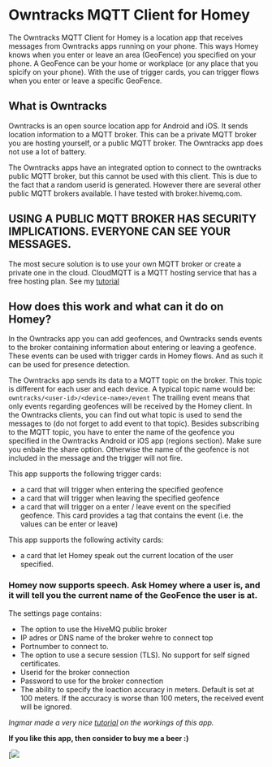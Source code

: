 # Owntracks MQTT Client for Homey

The Owntracks MQTT Client for Homey is a location app that receives messages from Owntracks apps running on
your phone. This ways Homey knows when you enter or leave an area (GeoFence) you specified on your phone.
A GeoFence can be your home or workplace (or any place that you spicify on your phone). With the use of trigger
cards, you can trigger flows when you enter or leave a specific GeoFence.

## What is Owntracks
Owntracks is an open source location app for Android and iOS. It sends location information to a MQTT broker.
This can be a private MQTT broker you are hosting yourself, or a public MQTT broker. The Owntracks app does not
use a lot of battery.

The Owntracks apps have an integrated option to connect to the owntracks public MQTT broker, but this cannot be
used with this client. This is due to the fact that a random userid is generated. However there are several other
public MQTT brokers available. I have tested with broker.hivemq.com.

## USING A PUBLIC MQTT BROKER HAS SECURITY IMPLICATIONS. EVERYONE CAN SEE YOUR MESSAGES.

The most secure solution is to use your own MQTT broker or create a private one in the cloud. CloudMQTT is a MQTT
hosting service that has a free hosting plan. See my [tutorial](https://forum.athom.com/discussion/2810/use-cloudmqtt-as-a-broker-for-owntracks-or-mqtt-app)

## How does this work and what can it do on Homey?
In the Owntracks app you can add geofences, and Owntracks sends events to the broker containing information about
entering or leaving a geofence. These events can be used with trigger cards in Homey flows.
And as such it can be used for presence detection.

The Owntracks app sends its data to a MQTT topic on the broker. This topic is different for each user and each device.
A typical topic name would be: `owntracks/<user-id>/<device-name>/event`
The trailing event means that only events regarding geofences will be received by the Homey client. In the Owntracks 
clients, you can find out what topic is used to send the messages to (do not forget to add event to that topic).
Besides subscribing to the MQTT topic, you have to enter the name of the geofence you specified in the Owntracks Android
or iOS app (regions section). Make sure you enbale the share option. Otherwise the name of the geofence is not included in
the message and the trigger will not fire.

This app supports the following trigger cards:
- a card that will trigger when entering the specified geofence
- a card that will trigger when leaving the specified geofence
- a card that will trigger on a enter / leave event on the specified geofence. This card provides a tag that contains 
  the event (i.e. the values can be enter or leave)

This app supports the following activity cards:
- a card that let Homey speak out the current location of the user specified.

### Homey now supports speech. Ask Homey where a user is, and it will tell you the current name of the GeoFence the user is at.

The settings page contains:
- The option to use the HiveMQ public broker
- IP adres or DNS name of the broker wehre to connect top
- Portnumber to connect to.
- The option to use a secure session (TLS). No support for self signed certificates.
- Userid for the broker connection
- Password to use for the broker connection
- The ability to specify the loaction accuracy in meters. Default is set at 100 meters. If the accuracy is worse than
  100 meters, the received event will be ignored.

*Ingmar made a very nice [tutorial](https://forum.athom.com/discussion/2804/setup-homey-with-mqtt-for-location-detection/p1) on the workings of this app.*


**If you like this app, then consider to buy me a beer :)**

[![](https://www.paypal.com/cgi-bin/webscr?cmd=_donations&business=6DGWFDWXNP2BQ&lc=NL&item_name=Homey%20MQTT%20%2f%20Owntracks%20App&currency_code=EUR&bn=PP%2dDonationsBF%3abtn_donateCC_LG%2egif%3aNonHosted)

